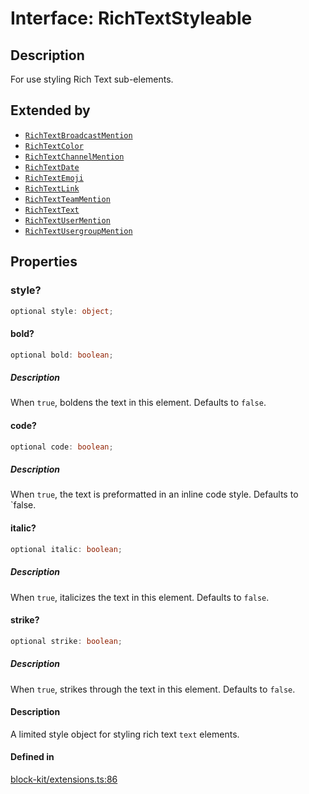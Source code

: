# Interface: RichTextStyleable

## Description

For use styling Rich Text sub-elements.

## Extended by

- [`RichTextBroadcastMention`](RichTextBroadcastMention.md)
- [`RichTextColor`](RichTextColor.md)
- [`RichTextChannelMention`](RichTextChannelMention.md)
- [`RichTextDate`](RichTextDate.md)
- [`RichTextEmoji`](RichTextEmoji.md)
- [`RichTextLink`](RichTextLink.md)
- [`RichTextTeamMention`](RichTextTeamMention.md)
- [`RichTextText`](RichTextText.md)
- [`RichTextUserMention`](RichTextUserMention.md)
- [`RichTextUsergroupMention`](RichTextUsergroupMention.md)

## Properties

### style?

```ts
optional style: object;
```

#### bold?

```ts
optional bold: boolean;
```

##### Description

When `true`, boldens the text in this element. Defaults to `false`.

#### code?

```ts
optional code: boolean;
```

##### Description

When `true`, the text is preformatted in an inline code style. Defaults to `false.

#### italic?

```ts
optional italic: boolean;
```

##### Description

When `true`, italicizes the text in this element. Defaults to `false`.

#### strike?

```ts
optional strike: boolean;
```

##### Description

When `true`, strikes through the text in this element. Defaults to `false`.

#### Description

A limited style object for styling rich text `text` elements.

#### Defined in

[block-kit/extensions.ts:86](https://github.com/slackapi/node-slack-sdk/blob/main/packages/types/src/block-kit/extensions.ts#L86)
